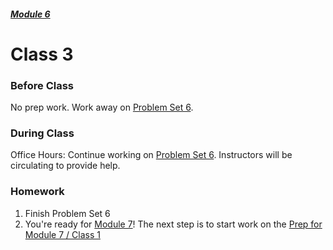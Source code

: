 ##### [Module 6](../..)

# Class 3

### Before Class

No prep work. Work away on [Problem Set 6](../problem-set).
 
### During Class

Office Hours: Continue working on [Problem Set 6](../problem-set). Instructors will be circulating to provide help.

### Homework

1. Finish Problem Set 6
2. You're ready for [Module 7](../../../module7)! The next step is to start work on the [Prep for Module 7 / Class 1](../../../module7/materials/class1-prep)

